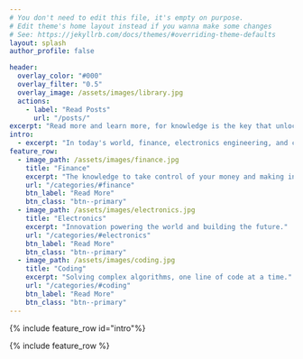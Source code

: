 ```yaml
---
# You don't need to edit this file, it's empty on purpose.
# Edit theme's home layout instead if you wanna make some changes
# See: https://jekyllrb.com/docs/themes/#overriding-theme-defaults
layout: splash
author_profile: false

header:
  overlay_color: "#000"
  overlay_filter: "0.5"
  overlay_image: /assets/images/library.jpg
  actions:
    - label: "Read Posts"
      url: "/posts/"
excerpt: "Read more and learn more, for knowledge is the key that unlocks the doors of opportunity, illuminates the path to success, and empowers you to navigate life's challenges."
intro: 
  - excerpt: "In today's world, finance, electronics engineering, and computer science are three of the most important and rapidly-evolving fields. Each of these disciplines plays a critical role in shaping the way we live, work, and interact with one another. From developing cutting-edge technologies to managing complex financial systems, professionals in these fields are at the forefront of innovation and progress. In this blog, we will explore the intersection of finance, electronics engineering, and computer science, and examine how these fields can work together to create new opportunities and drive positive change."
feature_row:
  - image_path: /assets/images/finance.jpg
    title: "Finance"
    excerpt: "The knowledge to take control of your money and making informed choices."
    url: "/categories/#finance"
    btn_label: "Read More"
    btn_class: "btn--primary"
  - image_path: /assets/images/electronics.jpg
    title: "Electronics"
    excerpt: "Innovation powering the world and building the future."
    url: "/categories/#electronics"
    btn_label: "Read More"
    btn_class: "btn--primary"
  - image_path: /assets/images/coding.jpg
    title: "Coding"
    excerpt: "Solving complex algorithms, one line of code at a time."
    url: "/categories/#coding"
    btn_label: "Read More"
    btn_class: "btn--primary"
---
```


{% include feature_row id="intro"%}

{% include feature_row %}